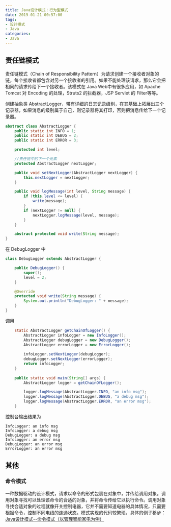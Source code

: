 ```yaml
---
title: Java设计模式：行为型模式
date: 2019-01-21 00:57:00
tags:
- 设计模式
- Java
categories:
- Java
---
```


## 责任链模式
责任链模式（Chain of Responsibility Pattern）为请求创建一个接收者对象的链，每个接收者都包含对另一个接收者的引用。如果不能处理该请求，那么它会把相同的请求传给下一个接收者。该模式在 Java Web中有很多应用，如 Apache Tomcat 对 Encoding 的处理，Struts2 的拦截器，JSP Servlet 的 Filter等等。<!--more-->

创建抽象类 AbstractLogger，带有详细的日志记录级别，在其基础上拓展出三个记录器，如果消息的级别属于自己，则记录器将其打印，否则把消息传给下一个记录器。

```Java
abstract class AbstractLogger {
    public static int INFO = 1;
    public static int DEBUG = 2;
    public static int ERROR = 3;

    protected int level;

    //责任链中的下一个元素
    protected AbstractLogger nextLogger;

    public void setNextLogger(AbstractLogger nextLogger) {
        this.nextLogger = nextLogger;
    }

    public void logMessage(int level, String message) {
        if (this.level <= level) {
            write(message);
        }
        if (nextLogger != null) {
            nextLogger.logMessage(level, message);
        }
    }

    abstract protected void write(String message);
}
```
在 DebugLogger 中
```Java
class DebugLogger extends AbstractLogger {

    public DebugLogger() {
        super();
        level = 2;
    }

    @Override
    protected void write(String message) {
        System.out.println("DebugLogger: " + message);
    }
}
```
调用
```Java
    static AbstractLogger getChainOfLogger() {
        AbstractLogger infoLogger = new InfoLogger();
        AbstractLogger debugLogger = new DebugLogger();
        AbstractLogger errorLogger = new ErrorLogger();
        
        infoLogger.setNextLogger(debugLogger);
        debugLogger.setNextLogger(errorLogger);
        return infoLogger;
    }
    
    public static void main(String[] args) {
        AbstractLogger logger = getChainOfLogger();

        logger.logMessage(AbstractLogger.INFO, "an info msg");
        logger.logMessage(AbstractLogger.DEBUG, "a debug msg");
        logger.logMessage(AbstractLogger.ERROR, "an error msg");
    }
```
控制台输出结果为
```
InfoLogger: an info msg
InfoLogger: a debug msg
DebugLogger: a debug msg
InfoLogger: an error msg
DebugLogger: an error msg
ErrorLogger: an error msg
```

## 其他

### 命令模式
一种数据驱动的设计模式，请求以命令的形式包裹在对象中，并传给调用对象。调用对象寻找可以处理该命令的合适的对象，并将命令传给它以执行命令。调用对象寻找合适对象的过程就像开关控制电器，它并不需要知道电器的具体情况，只需要根据命令，控制不同电线的连通状态。模式实现的代码较繁琐，具体的例子移步：[Java设计模式--命令模式（以管理智能家电为例）](http://cache.baiducontent.com/c?m=9f65cb4a8c8507ed19fa950d100b92235c4380146d8b804b2281d25f93130a1c187babf37d714c518a82213a1cfc091ab1a16825761e2bb490c38f40d7ac925f75ce786a6459db0144dc41fc8f1532c050872be8b86d96ad813184d9a5c4de2444bb55120981e7fa291764bc&p=8b2a971c87dd11a05db0e63c49&newp=882a900d959603ee19be9b7c4553d8224216ed6039d0c44324b9d71fd325001c1b69e7bf20271707d7ce786d0ba54f5beefa3476301766dada9fca458ae7c4606cdd657531&user=baidu&fm=sc&query=java%C3%FC%C1%EE%C4%A3%CA%BD&qid=c0e757ac00089354&p1=5)
